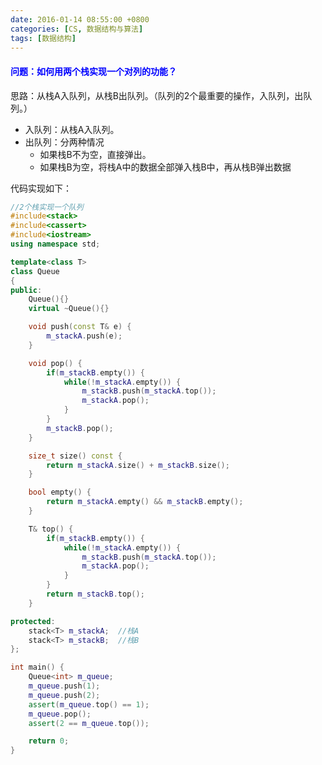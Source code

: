 ```yaml
---
date: 2016-01-14 08:55:00 +0800
categories: [CS, 数据结构与算法]
tags: [数据结构]
---
```



#### <font color=blue>问题：如何用两个栈实现一个对列的功能？</font>
思路：从栈A入队列，从栈B出队列。（队列的2个最重要的操作，入队列，出队列。）
- 入队列：从栈A入队列。
- 出队列：分两种情况
    - 如果栈B不为空，直接弹出。
    - 如果栈B为空，将栈A中的数据全部弹入栈B中，再从栈B弹出数据

代码实现如下：
```c++
//2个栈实现一个队列
#include<stack>
#include<cassert>
#include<iostream>
using namespace std;

template<class T>
class Queue
{
public:
	Queue(){}
	virtual ~Queue(){}

	void push(const T& e) {
		m_stackA.push(e);
	}

	void pop() {
		if(m_stackB.empty()) {
			while(!m_stackA.empty()) {
				m_stackB.push(m_stackA.top());
				m_stackA.pop();
			}
		}
		m_stackB.pop();
	}

	size_t size() const {
		return m_stackA.size() + m_stackB.size();
	}

	bool empty() {
		return m_stackA.empty() && m_stackB.empty();
	}

	T& top() {
		if(m_stackB.empty()) {
			while(!m_stackA.empty()) {
				m_stackB.push(m_stackA.top());
				m_stackA.pop();
			}
		}
		return m_stackB.top();
	}

protected:
	stack<T> m_stackA;	//栈A
	stack<T> m_stackB;	//栈B
};

int main() {
	Queue<int> m_queue;
	m_queue.push(1);
	m_queue.push(2);
    assert(m_queue.top() == 1);
    m_queue.pop();
    assert(2 == m_queue.top());

	return 0;
}
```
